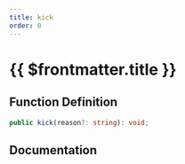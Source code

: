 ```yaml
---
title: kick
order: 0
---
```


# {{ $frontmatter.title }}

## Function Definition

```ts
public kick(reason?: string): void;
```

## Documentation

<!--@include: ./parts/kick.md-->
